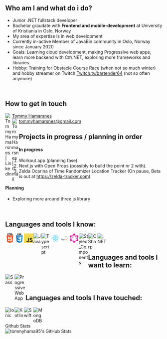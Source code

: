 ## Who am I and what do i do?
- Junior .NET fullstack developer
- Bachelor graudate with <strong>Frontend and mobile-development</strong> at University of Kristiania in Oslo, Norway
- My area of expertise is in web development
- Currently in-active Member of JavaBin community in Oslo, Norway since January 2020
- Goals: Learning cloud development, making Progressive web apps, learn more backend with C#/.NET, exploring more frameworks and libraries.
- Hobby: Training for Obstacle Course Race (when not so much winter) and hobby streamer on Twitch [Twitch.tv/bartender64][twitch] (not so often anymore)
<br>

## How to get in touch
[<img align="left" alt="TommyHamarsnes | LinkedIn" width="22px" src="https://cdn.jsdelivr.net/npm/simple-icons@v3/icons/linkedin.svg" />][linkedin] 
<a href="https://www.linkedin.com/in/tommy-hamarsnes-0085a8177/">Tommy Hamarsnes</a>
<br> 
<img align="left" alt="TommyHamarsnes | Gmail" width="22px" src="https://upload.wikimedia.org/wikipedia/commons/4/4e/Gmail_Icon.png" /> tommyhamarsnes@gmail.com
<br>

## Projects in progress / planning in order
#### In progress
1. Workout app (planning fase)
2. Next.js with Open Props (possibly to build the point nr 2 with).
3. Zelda Ocarina of Time Randomizer Location Tracker (On pause, Beta is out at https://zelda-tracker.com)

#### Planning
- Exploring more around three.js library

<br>

## Languages and tools I know:

<img align="left" alt="HTML5" width="30px" src="https://raw.githubusercontent.com/github/explore/80688e429a7d4ef2fca1e82350fe8e3517d3494d/topics/html/html.png" />
<img align="left" alt="CSS3" width="30px" src="https://raw.githubusercontent.com/github/explore/80688e429a7d4ef2fca1e82350fe8e3517d3494d/topics/css/css.png" />
<img align="left" alt="JavaScript" width="30px" src="https://raw.githubusercontent.com/github/explore/80688e429a7d4ef2fca1e82350fe8e3517d3494d/topics/javascript/javascript.png" />
<img align="left" alt="Java" width="26px" src="https://i.pinimg.com/originals/e9/94/61/e99461fdd5b3db8bdb3081d8acf5e524.png" />
<img align="left" alt="Typescript" width="30px" src="https://upload.wikimedia.org/wikipedia/commons/thumb/4/4c/Typescript_logo_2020.svg/1200px-Typescript_logo_2020.svg.png" />
<img align="left" alt="React" width="30px" src="https://raw.githubusercontent.com/github/explore/80688e429a7d4ef2fca1e82350fe8e3517d3494d/topics/react/react.png" />
<img align="left" alt="MySQL" width="30px" src="https://raw.githubusercontent.com/github/explore/80688e429a7d4ef2fca1e82350fe8e3517d3494d/topics/mysql/mysql.png" />
<img align="left" alt="GraphQL" width="30px" src="https://raw.githubusercontent.com/github/explore/80688e429a7d4ef2fca1e82350fe8e3517d3494d/topics/graphql/graphql.png" />
<img align="left" alt="Styled_Components" width="30px" src="https://avatars3.githubusercontent.com/u/20658825?s=280&v=4" />
<img align="left" alt="CSharp" width="30px" src="https://p92.com/binaries/content/gallery/p92website/technologies/c-sharp-overview.png" />
<img align="left" alt=".NET" width="30px" src="https://upload.wikimedia.org/wikipedia/commons/thumb/a/a3/.NET_Logo.svg/600px-.NET_Logo.svg.png" />
<br>
<br>

## Languages and tools I want to learn:
<img align="left" alt="Sass" width="30px" src="https://upload.wikimedia.org/wikipedia/commons/thumb/9/96/Sass_Logo_Color.svg/1280px-Sass_Logo_Color.svg.png" />
<img align="left" alt="Progressive Web App" width="35px" src="https://skalfa.com/wp-content/uploads/2018/11/pwa1.png" />

<br>
<br>

## Languages and tools I have touched:

<img align="left" alt="Ionic" width="30px" src="https://hackr.io/tutorials/learn-ionic/logo/logo-ionic?ver=1587978084" />
<img align="left" alt="Kotlin" width="30px" src="https://d3njjcbhbojbot.cloudfront.net/api/utilities/v1/imageproxy/https://coursera-course-photos.s3.amazonaws.com/e3/f27630d13511e88dd241e68ded0cea/K_logo_800x800.png?auto=format%2Ccompress&dpr=1" />
<img align="left" alt="Swift" width="30px" src="https://seeklogo.com/images/S/swift-logo-E9182990F5-seeklogo.com.png" />
<img align="left" alt="MongoDB" width="30px" src="https://infinapps.com/wp-content/uploads/2018/10/mongodb-logo.png" />

<br>
<br>
<br>



<div>Github Stats</div>
<img align="left" alt="tommyhama95's GitHub Stats" src="https://github-readme-stats.vercel.app/api?username=tommyhama95&count_private=true&show_icons=true&theme=tokyonight" />

  
[twitch]: https://www.twitch.tv/bartender64
[linkedin]: www.linkedin.com/in/tommy-hamarsnes-0085a8177/
